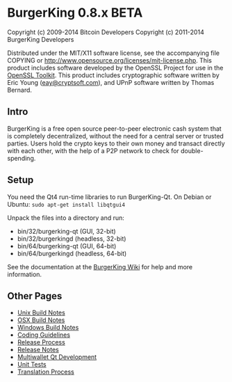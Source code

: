 BurgerKing 0.8.x BETA
====================

Copyright (c) 2009-2014 Bitcoin Developers
Copyright (c) 2011-2014 BurgerKing Developers

Distributed under the MIT/X11 software license, see the accompanying
file COPYING or http://www.opensource.org/licenses/mit-license.php.
This product includes software developed by the OpenSSL Project for use in the [OpenSSL Toolkit](http://www.openssl.org/). This product includes
cryptographic software written by Eric Young ([eay@cryptsoft.com](mailto:eay@cryptsoft.com)), and UPnP software written by Thomas Bernard.


Intro
---------------------
BurgerKing is a free open source peer-to-peer electronic cash system that is
completely decentralized, without the need for a central server or trusted
parties.  Users hold the crypto keys to their own money and transact directly
with each other, with the help of a P2P network to check for double-spending.


Setup
---------------------
You need the Qt4 run-time libraries to run BurgerKing-Qt. On Debian or Ubuntu:
	`sudo apt-get install libqtgui4`

Unpack the files into a directory and run:

- bin/32/burgerking-qt (GUI, 32-bit)
- bin/32/burgerkingd (headless, 32-bit)
- bin/64/burgerking-qt (GUI, 64-bit)
- bin/64/burgerkingd (headless, 64-bit)

See the documentation at the [BurgerKing Wiki](http://burgerking.info)
for help and more information.


Other Pages
---------------------
- [Unix Build Notes](build-unix.md)
- [OSX Build Notes](build-osx.md)
- [Windows Build Notes](build-msw.md)
- [Coding Guidelines](coding.md)
- [Release Process](release-process.md)
- [Release Notes](release-notes.md)
- [Multiwallet Qt Development](multiwallet-qt.md)
- [Unit Tests](unit-tests.md)
- [Translation Process](translation_process.md)
